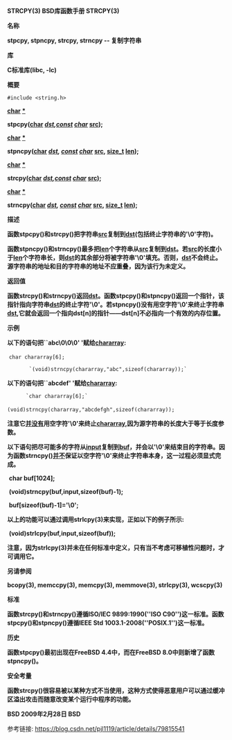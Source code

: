 **STRCPY(3)        BSD库函数手册        STRCPY(3)**

**名称**

   **stpcpy, stpncpy, strcpy, strncpy --  复制字符串**

**库**

   **C标准库(libc, -lc)**

**概要**

 `#include <string.h>`

**<u>char</u> <u>*</u>**

**stpcpy(<u>char</u> <u>*</u> <u>dst</u>,<u>const</u> <u>char</u> <u>*</u><u>src</u>);**



**<u>char</u> <u>*</u>**

**stpncpy(<u>char</u> <u>*</u> <u>dst</u>, <u>const</u> <u>char</u> <u>*</u> <u>src</u>, <u>size_t</u> <u>len</u>);**



**<u>char</u> <u>*</u>**

**strcpy(<u>char</u> <u>*</u> <u>dst</u>,<u>const</u> <u>char</u> <u>*</u><u>src</u>);**



**<u>char</u> <u>*</u>**

**strncpy(<u>char</u> <u>*</u> <u>dst</u>, <u>const</u> <u>char</u> <u>*</u> <u>src</u>, <u>size_t</u> <u>len</u>);**



**描述**

​         **函数stpcpy()和strcpy()把字符串<u>src</u>复制到<u>dst</u>(包括终止字符串的'\0'字符)。**

​         **函数stpncpy()和strncpy()最多把<u>len</u>个字符串从<u>src</u>复制到<u>dst</u>。若<u>src</u>的长度小于<u>len</u>个字符串长，则<u>dst</u>的其余部分将被字符串'\0'填充。否则，<u>dst</u>不会终止。源字符串的地址和目的字符串的地址不应重叠，因为该行为未定义。**

**返回值**

**函数strcpy()和strncpy()返回<u>dst</u>。函数stpcpy()和stpncpy()返回一个指针，该指针指向字符串<u>dst</u>的终止字符'\0'。若stpncpy()没有用空字符'\0'来终止字符串<u>dst</u>,它就会返回一个指向dst[n]的指针——dst[n]不必指向一个有效的内存位置。**

**示例**

**以下的语句把``abc\0\0\0' '赋给<u>chararray</u>:**

​			`char chararray[6];`

 		   `(void)strncpy(chararray,"abc",sizeof(chararray));`

**以下的语句把``abcdef' '赋给<u>chararray</u>:**

 		  `char chararray[6];`

​		   `(void)strncpy(chararray,"abcdefgh",sizeof(chararray));`

**注意它<u>并没有</u>用空字符'\0'来终止<u>chararray</u>,因为源字符串的长度大于等于长度参数。**

**以下语句把尽可能多的字符从<u>input</u>复制到<u>buf</u>，并会以'\0'来结束目的字符串。因为函数strncpy()<u>并不</u>保证以空字符'\0'来终止字符串本身，这一过程必须显式完成。**

​		**char buf[1024];**

​		**(void)strncpy(buf,input,sizeof(buf)-1);**

​		**buf[sizeof(buf)-1]='\0';**

**以上的功能可以通过调用strlcpy(3)来实现，正如以下的例子所示:**

​		  **(void)strlcpy(buf,input,sizeof(buf));**

**注意，因为strlcpy(3)并未在任何标准中定义，只有当不考虑可移植性问题时，才可调用它。**

**另请参阅**

  **bcopy(3), memccpy(3), memcpy(3), memmove(3), strlcpy(3), wcscpy(3)**

**标准**

**函数strcpy()和strncpy()遵循ISO/IEC 9899:1990(''ISO C90'')这一标准。函数stpcpy()和stpncpy()遵循IEEE Std 1003.1-2008(''POSIX.1'')这一标准。**

**历史**

  **函数stpcpy()最初出现在FreeBSD 4.4中，而在FreeBSD 8.0中则新增了函数stpncpy()。**

**安全考量**

**函数strcpy()很容易被以某种方式不当使用，这种方式使得恶意用户可以通过缓冲区溢出攻击而随意改变某个运行中程序的功能。**

**BSD             2009年2月28日    			BSD**

参考链接: https://blog.csdn.net/pjl1119/article/details/79815541